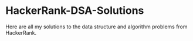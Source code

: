 # HackerRank-DSA-Solutions

Here are all my solutions to the data structure and algorithm problems from HackerRank. 
